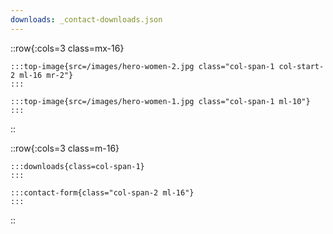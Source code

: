 ```yaml
---
downloads: _contact-downloads.json
---
```

::row{:cols=3 class=mx-16}

    :::top-image{src=/images/hero-women-2.jpg class="col-span-1 col-start-2 ml-16 mr-2"}
    :::

    :::top-image{src=/images/hero-women-1.jpg class="col-span-1 ml-10"}
    :::
::

::row{:cols=3 class=m-16}

    :::downloads{class=col-span-1}
    :::

    :::contact-form{class="col-span-2 ml-16"}
    :::
::
